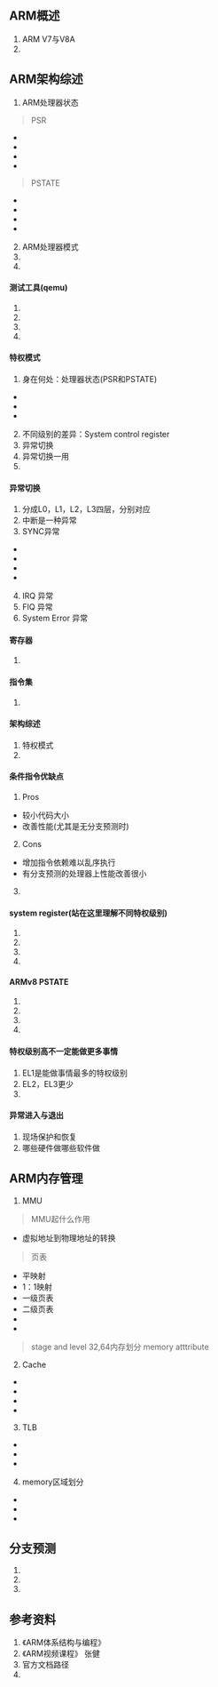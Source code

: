 ## ARM概述
1. ARM V7与V8A
2. 

## ARM架构综述
1. ARM处理器状态  
> PSR
* 
* 
* 
*   
> PSTATE
* 
* 
* 
* 

2. ARM处理器模式
3. 
4. 

#### 测试工具(qemu)
1. 
2. 
3. 
4. 

#### 特权模式
1. 身在何处：处理器状态(PSR和PSTATE)
* 
* 
* 
2. 不同级别的差异：System control register
3. 异常切换 
4. 异常切换一用
5. 

#### 异常切换
1. 分成L0，L1，L2，L3四层，分别对应
2. 中断是一种异常
3. SYNC异常
* 
* 
* 
* 
4. IRQ 异常
5. FIQ 异常
6. System Error 异常

#### 寄存器
1. 

#### 指令集
1. 

#### 架构综述
1. 特权模式
2. 

#### 条件指令优缺点
1. Pros
* 较小代码大小
* 改善性能(尤其是无分支预测时)
2. Cons
* 增加指令依赖难以乱序执行
* 有分支预测的处理器上性能改善很小
3. 

#### system register(站在这里理解不同特权级别)
1. 
2. 
3. 
4. 

#### ARMv8 PSTATE
1. 
2. 
3. 
4. 

#### 特权级别高不一定能做更多事情
1. EL1是能做事情最多的特权级别
2. EL2，EL3更少
3. 

#### 异常进入与退出
1. 现场保护和恢复
2. 哪些硬件做哪些软件做

## ARM内存管理
1. MMU
> MMU起什么作用  
* 虚拟地址到物理地址的转换
> 页表  
* 平映射
* 1：1映射
* 一级页表
* 二级页表
* 
* 
> stage and level
> 32,64内存划分
> memory atttribute
2. Cache
* 
* 
* 
* 
3. TLB
* 
* 
* 

4. memory区域划分
* 
* 
* 

## 分支预测
1. 
2. 
3. 

## 参考资料
1. 《ARM体系结构与编程》
2. 《ARM视频课程》 张健
3. 官方文档路径
4. 
